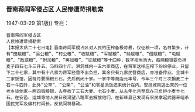 ### 晋南蒋阎军侵占区  人民惨遭苛捐勒索

1947-03-29
第1版()
专栏：

    晋南蒋阎军侵占区
    人民惨遭苛捐勒索
    【本报太岳二十七日电】晋南蒋阎军侵占区对人民的压榨备极苛暴，仅征粮一项，名目繁多，计有“田赋粮”、“县公粮”、“村公粮”、“收赋粮”、“军赋粮”、“赊赋粮”、“借赋粮”、“屯赋粮”、“敌遗粮”、“附加粮”、“再加粮”、“征赋粮”等十四种，数字相当浩大，每两粮银要负担麦子四石七斗三升五、马料四十斤。洪洞城内一五六家商店，在蒋军这样压榨下纷纷停业，只留下二十七家，其中有十八家为蒋军经营不出负担，其余只有九家民营商店，亦准备停业。全城十二家饭馆，因每月要捐粮五石，先后倒闭十家。一家中等商店元丰号，今年三个月三次捐麦二十石一斗四升，此外“公草”、“公柴”、“公油”和零星派饭还未统计在内。安邑城南逃出来的一位老乡谈他家一两四钱粮银，去年收了三石大麦、七石小麦，从去年七月至现在已负担小麦十七石。在安邑、运城等地人民日夜渴望八路军去解放他们。在新绛县已发现有农民拿起武器来暗杀国民党军及编村村闾长，反抗阎蒋暴政。
